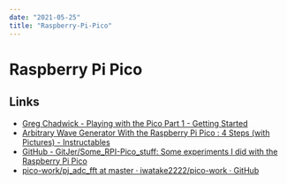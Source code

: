 ```yaml
---
date: "2021-05-25"
title: "Raspberry-Pi-Pico"
---
```

<!-- markdownlint-disable MD025 -->
# Raspberry Pi Pico
<!-- markdownlint-enable MD025 -->



## Links

* [Greg Chadwick - Playing with the Pico Part 1 - Getting Started](https://gregchadwick.co.uk/blog/playing-with-the-pico-pt1/)
* [Arbitrary Wave Generator With the Raspberry Pi Pico : 4 Steps (with Pictures) - Instructables](https://www.instructables.com/Arbitrary-Wave-Generator-With-the-Raspberry-Pi-Pic/)
* [GitHub - GitJer/Some_RPI-Pico_stuff: Some experiments I did with the Raspberry Pi Pico](https://github.com/GitJer/Some_RPI-Pico_stuff)
* [pico-work/pj_adc_fft at master · iwatake2222/pico-work · GitHub](https://github.com/iwatake2222/pico-work/tree/master/pj_adc_fft)


<!-- markdownlint-disable MD034 -->



<!-- markdownlint-enable MD034 -->
